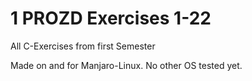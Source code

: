 # 1 PROZD Exercises 1-22
All C-Exercises from first Semester

Made on and for Manjaro-Linux. No other OS tested yet.
